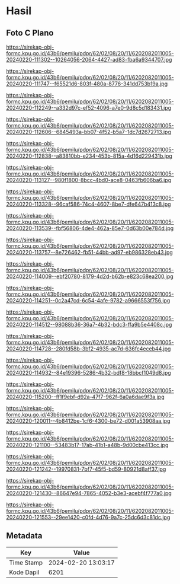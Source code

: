# Hasil

## Foto C Plano

https://sirekap-obj-formc.kpu.go.id/43b6/pemilu/pdpr/62/02/08/20/11/6202082011005-20240220-111302--10264056-2064-4427-ad83-fba6a9344707.jpg

https://sirekap-obj-formc.kpu.go.id/43b6/pemilu/pdpr/62/02/08/20/11/6202082011005-20240220-111747--f65521d6-803f-480a-8776-341dd753b19a.jpg

https://sirekap-obj-formc.kpu.go.id/43b6/pemilu/pdpr/62/02/08/20/11/6202082011005-20240220-112249--a332d97c-ef52-4096-a7e0-9d8c5d183431.jpg

https://sirekap-obj-formc.kpu.go.id/43b6/pemilu/pdpr/62/02/08/20/11/6202082011005-20240220-112606--6845493a-bb07-4f52-b5a7-1dc7d2672713.jpg

https://sirekap-obj-formc.kpu.go.id/43b6/pemilu/pdpr/62/02/08/20/11/6202082011005-20240220-112838--a83810bb-e234-453b-815a-4d16d229431b.jpg

https://sirekap-obj-formc.kpu.go.id/43b6/pemilu/pdpr/62/02/08/20/11/6202082011005-20240220-113127--980f1800-8bcc-4bd0-ace8-0463fb606ba6.jpg

https://sirekap-obj-formc.kpu.go.id/43b6/pemilu/pdpr/62/02/08/20/11/6202082011005-20240220-113328--96caf586-74c4-4607-8be7-dfe647b413c8.jpg

https://sirekap-obj-formc.kpu.go.id/43b6/pemilu/pdpr/62/02/08/20/11/6202082011005-20240220-113539--fbf56806-4de4-462a-85e7-0d63b00e784d.jpg

https://sirekap-obj-formc.kpu.go.id/43b6/pemilu/pdpr/62/02/08/20/11/6202082011005-20240220-113757--8e726462-fb51-44bb-ad97-eb986328eb43.jpg

https://sirekap-obj-formc.kpu.go.id/43b6/pemilu/pdpr/62/02/08/20/11/6202082011005-20240220-114009--ebf20780-8179-4d2d-b62b-e823c68ea200.jpg

https://sirekap-obj-formc.kpu.go.id/43b6/pemilu/pdpr/62/02/08/20/11/6202082011005-20240220-114251--0c2a47cd-6c54-4afe-9782-a9666553f756.jpg

https://sirekap-obj-formc.kpu.go.id/43b6/pemilu/pdpr/62/02/08/20/11/6202082011005-20240220-114512--98088b36-36a7-4b32-bdc3-ffa9b5e4408c.jpg

https://sirekap-obj-formc.kpu.go.id/43b6/pemilu/pdpr/62/02/08/20/11/6202082011005-20240220-114728--280fd58b-3bf2-4935-ac7d-636fc4eceb44.jpg

https://sirekap-obj-formc.kpu.go.id/43b6/pemilu/pdpr/62/02/08/20/11/6202082011005-20240220-114932--84e19396-5286-4b32-bdf8-18bbcf1049d8.jpg

https://sirekap-obj-formc.kpu.go.id/43b6/pemilu/pdpr/62/02/08/20/11/6202082011005-20240220-115200--ff1f9ebf-d92a-47f7-962f-6a0a6dae9f3a.jpg

https://sirekap-obj-formc.kpu.go.id/43b6/pemilu/pdpr/62/02/08/20/11/6202082011005-20240220-120011--4b8412be-1cf6-4300-be72-d001a53908aa.jpg

https://sirekap-obj-formc.kpu.go.id/43b6/pemilu/pdpr/62/02/08/20/11/6202082011005-20240220-121100--53483b17-17ab-41b1-a48b-9d00cbe413cc.jpg

https://sirekap-obj-formc.kpu.go.id/43b6/pemilu/pdpr/62/02/08/20/11/6202082011005-20240220-121242--19970831-7bf7-45f5-bd59-80921d8aff37.jpg

https://sirekap-obj-formc.kpu.go.id/43b6/pemilu/pdpr/62/02/08/20/11/6202082011005-20240220-121430--86647e94-7865-4052-b3e3-acebf4f777a0.jpg

https://sirekap-obj-formc.kpu.go.id/43b6/pemilu/pdpr/62/02/08/20/11/6202082011005-20240220-121553--29ee1420-c0fd-4d76-9a7c-25dc6d3c81dc.jpg


## Metadata

| Key        | Value               |
| ---------- | ------------------- |
| Time Stamp | 2024-02-20 13:03:17 |
| Kode Dapil | 6201                |




